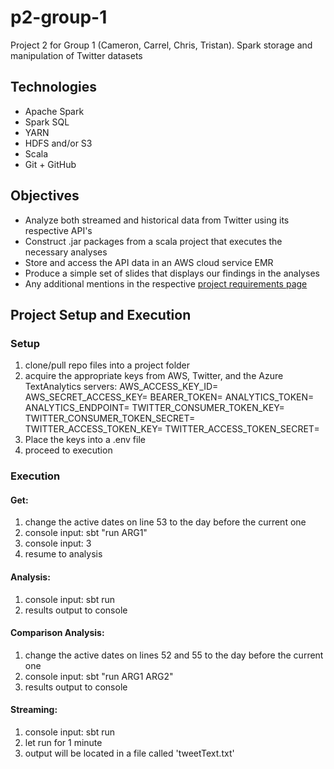 # p2-group-1
Project 2 for Group 1 (Cameron, Carrel, Chris, Tristan). Spark storage and manipulation of Twitter datasets

## Technologies
- Apache Spark
- Spark SQL
- YARN
- HDFS and/or S3
- Scala
- Git + GitHub

## Objectives
- Analyze both streamed and historical data from Twitter using its respective API's
- Construct .jar packages from a scala project that executes the necessary analyses
- Store and access the API data in an AWS cloud service EMR
- Produce a simple set of slides that displays our findings in the analyses
- Any additional mentions in the respective [project requirements page](https://github.com/revature-scalawags/notes/blob/main/Project%202.md)

## Project Setup and Execution
### Setup
 1. clone/pull repo files into a project folder
 2. acquire the appropriate keys from AWS, Twitter, and the Azure TextAnalytics servers:
      AWS_ACCESS_KEY_ID=
      AWS_SECRET_ACCESS_KEY=
      BEARER_TOKEN=
      ANALYTICS_TOKEN=
      ANALYTICS_ENDPOINT=
      TWITTER_CONSUMER_TOKEN_KEY=
      TWITTER_CONSUMER_TOKEN_SECRET=
      TWITTER_ACCESS_TOKEN_KEY=
      TWITTER_ACCESS_TOKEN_SECRET=
 3. Place the keys into a .env file
 4. proceed to execution
 
### Execution
#### Get:
 1. change the active dates on line 53 to the day before the current one
 1. console input: sbt "run ARG1"
 2. console input: 3
 3. resume to analysis
#### Analysis:
 1. console input: sbt run
 2. results output to console
#### Comparison Analysis:
 1. change the active dates on lines 52 and 55 to the day before the current one
 2. console input: sbt "run ARG1 ARG2"
 3. results output to console
#### Streaming:
 1. console input: sbt run
 2. let run for 1 minute
 3. output will be located in a file called 'tweetText.txt'
